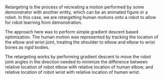 Retargeting is the process of recreating a motion performed by some demonstrator with another entity, which can be an animated figure or a robot. In this case, we are retargetting human motions onto a robot 
to allow for robot learning from demonstration. 

The approach here was to perform simple gradient descent based optimization. The human motion was represented by tracking the location of the elbow and wrist joint, treating the shoulder to elbow and elbow to wrist 
bones as rigid bodies. 

The retargeting works by performing gradient descent to move the robot joint angles in the direction needed to minimize the difference between relative location of robot elbow with relative location of human elbow, and 
relative location of robot wrist with relative location of human wrist. 
